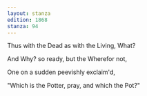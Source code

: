 ```yaml
---
layout: stanza
edition: 1868
stanza: 94
---
```


Thus with the Dead as with the Living, What?

And Why? so ready, but the Wherefor not,

One on a sudden peevishly exclaim'd,

"Which is the Potter, pray, and which the Pot?"